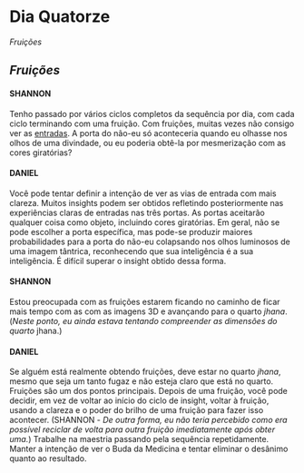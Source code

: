 # Dia Quatorze

_Fruições_

## _Fruições_

#### SHANNON

Tenho passado por vários ciclos completos da sequência por dia, com cada ciclo terminando com uma fruição. Com fruições, muitas vezes não consigo ver as <span style="text-decoration: underline">entradas</span>. A porta do não-eu só aconteceria quando eu olhasse nos olhos de uma divindade, ou eu poderia obtê-la por mesmerização com as cores giratórias?

#### DANIEL

Você pode tentar definir a intenção de ver as vias de entrada com mais clareza. Muitos insights podem ser obtidos refletindo posteriormente nas experiências claras de entradas nas três portas. As portas aceitarão qualquer coisa como objeto, incluindo cores giratórias. Em geral, não se pode escolher a porta específica, mas pode-se produzir maiores probabilidades para a porta do não-eu colapsando nos olhos luminosos de uma imagem tântrica, reconhecendo que sua inteligência é a sua inteligência. É difícil superar o insight obtido dessa forma.

#### SHANNON

Estou preocupada com as fruições estarem ficando no caminho  de ficar mais tempo com as com as imagens 3D e avançando para o quarto _jhana_. (_Neste ponto, eu ainda estava tentando compreender as dimensões do quarto_ jhana.)

#### DANIEL

Se alguém está realmente obtendo fruições, deve estar no quarto _jhana_, mesmo que seja um tanto fugaz e não esteja claro que está no quarto. Fruições são um dos pontos principais. Depois de uma fruição, você pode decidir, em vez de voltar ao início do ciclo de insight, voltar à fruição, usando a clareza e o poder do brilho de uma fruição para fazer isso acontecer. (SHANNON - _De outra forma, eu não teria percebido como era possível reciclar de volta para outra fruição imediatamente após obter uma._) Trabalhe na maestria passando pela sequência repetidamente. Manter a intenção de ver o Buda da Medicina e tentar eliminar o desânimo quanto ao resultado.
